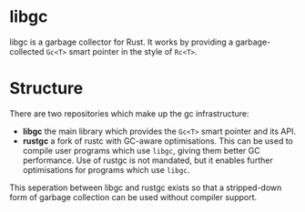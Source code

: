 # libgc

libgc is a garbage collector for Rust. It works by providing a garbage-collected
`Gc<T>` smart pointer in the style of `Rc<T>`.

# Structure

There are two repositories which make up the gc infrastructure:

* **libgc** the main library which provides the `Gc<T>` smart pointer and its
      API.
* **rustgc** a fork of rustc with GC-aware optimisations. This can be used to
      compile user programs which use `libgc`, giving them better GC
      performance. Use of rustgc is not mandated, but it enables further
      optimisations for programs which use `libgc`.

This seperation between libgc and rustgc exists so that a stripped-down form of
garbage collection can be used without compiler support. 
